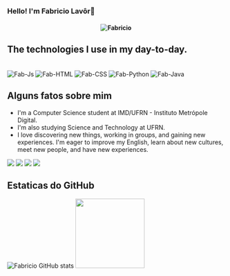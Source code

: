 ### Hello! I'm Fabricio Lavôr👋

<h4 align="center">
  
![Fabricio](https://media3.giphy.com/media/qgQUggAC3Pfv687qPC/giphy.gif?cid=ecf05e4748wvftmt52eo6wd1xj3q81easvlslxtsmbjpudkr&rid=giphy.gif&ct=g)
</h4>

## The technologies I use in my day-to-day.
<div style="display: inline_block"><br>
  <img align="center" alt="Fab-Js" src="https://img.shields.io/badge/JavaScript-F7DF1E?style=for-the-badge&logo=javascript&logoColor=black">
  <img align="center" alt="Fab-HTML"src="https://img.shields.io/badge/HTML-239120?style=for-the-badge&logo=html5&logoColor=white">
  <img align="center" alt="Fab-CSS" src="https://img.shields.io/badge/CSS-239120?&style=for-the-badge&logo=css3&logoColor=white">
  <img align="center" alt="Fab-Python" src="https://img.shields.io/badge/Python-3776AB?style=for-the-badge&logo=python&logoColor=white">   
  <img align="center" alt="Fab-Java" src="https://img.shields.io/badge/Java-ED8B00?style=for-the-badge&logo=java&logoColor=white">
</div>

## Alguns fatos sobre mim

- I'm a Computer Science student at IMD/UFRN - Instituto Metrópole Digital.
- I'm also studying Science and Technology at UFRN.
- I love discovering new things, working in groups, and gaining new experiences. I'm eager to improve my English, learn about new cultures, meet new people, and have new experiences.

<div>
  <a href="https://www.instagram.com/fab_stx/" target="_blank"><img src="https://img.shields.io/badge/-Instagram-%23E4405F?style=for-the-badge&logo=instagram&logoColor=white" target="_blank"></a>
  <a href="https://discord.gg/wEh9VAFZ" target="_blank"><img src="https://img.shields.io/badge/Discord-7289DA?style=for-the-badge&logo=discord&logoColor=white" target="_blank"></a> 
  <a href = "mailto:fabricioblavor@gmail.com"><img src="https://img.shields.io/badge/-Gmail-%23333?style=for-the-badge&logo=gmail&logoColor=white" target="_blank"></a>
  <a href="https://www.linkedin.com/in/fabricio-lavor/" target="_blank"><img src="https://img.shields.io/badge/-LinkedIn-%230077B5?style=for-the-badge&logo=linkedin&logoColor=white" target="_blank"></a>
</div>
      
## Estaticas do GitHub

![Fabricio GitHub stats](https://github-readme-stats.vercel.app/api?username=fabriciolavor&show_icons=true&theme=react&count_private=true)
<img height="160em" src="https://github-readme-stats.vercel.app/api/top-langs/?username=fabricioLavor&layout=compact&langs_count=7&theme=dark"/>
